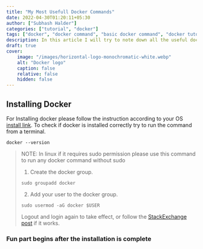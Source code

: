 ```yaml
---
title: "My Most Usefull Docker Commands"
date: 2022-04-30T01:20:11+05:30
author: ["Subhash Halder"]
categories: ["tutorial", "docker"]
tags: ["docker", "docker command", "basic docker command", "docker tutorial"]
description: In this article I will try to note down all the useful docker command I used in my daily life.
draft: true
cover:
    image: "/images/horizontal-logo-monochromatic-white.webp"
    alt: "Docker logo"
    caption: false
    relative: false 
    hidden: false 
---
```


## Installing Docker
For Installing docker please follow the instruction according to your OS [install link](https://docs.docker.com/engine/install/).
To check if docker is installed correctly try to run the command from a terminal.

```
docker --version
```

> NOTE: In linux if it requires sudo permission please use this command to run any docker command without sudo
> 
> 1. Create the docker group.
> ```
> sudo groupadd docker
> ```
> 2. Add your user to the docker group.
> ```
> sudo usermod -aG docker $USER
>  ```
> Logout and login again to take effect, or follow the [StackExchange post](https://superuser.com/questions/272061/reload-a-linux-users-group-assignments-without-logging-out) if it works.

 ### Fun part begins after the installation is complete
